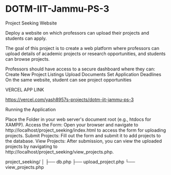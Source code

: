 # DOTM-IIT-Jammu-PS-3

Project Seeking Website


Deploy a website on which professors can upload their projects and students can apply.



The goal of this project is to create a web platform where professors can upload details of academic projects or research opportunities, and students can browse projects. 

Professors should have access to a secure dashboard where they can:
Create New Project Listings
Upload Documents
Set Application Deadlines
On the same website, student can see project opportunities

VERCEL APP LINK

https://vercel.com/yash8957s-projects/dotm-iit-jammu-ps-3



Running the Application


Place the Folder in your web server's document root (e.g., htdocs for XAMPP).
Access the Form: Open your browser and navigate to http://localhost/project_seeking/index.html to access the form for uploading projects.
Submit Projects: Fill out the form and submit it to add projects to the database.
View Projects: After submission, you can view the uploaded projects by navigating to http://localhost/project_seeking/view_projects.php.



project_seeking/
│
├── db.php
├── upload_project.php
└── view_projects.php
